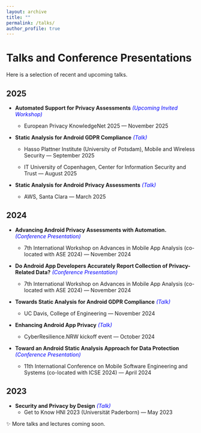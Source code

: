 ```yaml
---
layout: archive
title: ""
permalink: /talks/
author_profile: true
---
```

**Talks and Conference Presentations**
=====

Here is a selection of recent and upcoming talks.  


## 2025

- **Automated Support for Privacy Assessments** <span style="color:blue;">*(Upcoming Invited Workshop)*</span>
  - European Privacy KnowledgeNet 2025 — November 2025  

- **Static Analysis for Android GDPR Compliance**  <span style="color:blue;">*(Talk)*</span>
  - Hasso Plattner Institute (University of Potsdam), Mobile and Wireless Security — September 2025  
  
  - IT University of Copenhagen, Center for Information Security and Trust — August 2025

- **Static Analysis for Android Privacy Assessments** <span style="color:blue;">*(Talk)*</span>
  - AWS, Santa Clara — March 2025  


## 2024

- **Advancing Android Privacy Assessments with Automation.** <span style="color:blue;">*(Conference Presentation)*</span>
  - 7th International Workshop on Advances in Mobile App Analysis (co-located with ASE 2024) — November 2024

- **Do Android App Developers Accurately Report Collection of Privacy-Related Data?** <span style="color:blue;">*(Conference Presentation)*</span>
  - 7th International Workshop on Advances in Mobile App Analysis (co-located with ASE 2024) — November 2024

- **Towards Static Analysis for Android GDPR Compliance** <span style="color:blue;">*(Talk)*</span>
  - UC Davis, College of Engineering — November 2024

- **Enhancing Android App Privacy** <span style="color:blue;">*(Talk)*</span>
  - CyberResilience.NRW kickoff event — October 2024

- **Toward an Android Static Analysis Approach for Data Protection** <span style="color:blue;">*(Conference Presentation)*</span>
  - 11th International Conference on Mobile Software Engineering and Systems (co-located with ICSE 2024) — April 2024

## 2023

- **Security and Privacy by Design** <span style="color:blue;">*(Talk)*</span>
  - Get to Know HNI 2023 (Universität Paderborn) — May 2023 

✨ More talks and lectures coming soon.
